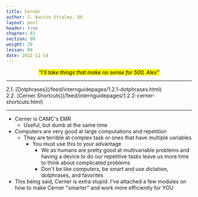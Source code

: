 ```yaml
---
title: Cerner
author: J. Austin Straley, DO
layout: post
header: true
chapter: 02
section: 00
weight: 20
lesson: 00
date: 2022-11-14
---
```


*<center><mark>“I’ll take things that make no sense for 500, Alex”</mark></center>*
<hr>
2.1. [Dotphrases](/feed/internguidepages/1.2.1-dotphrases.html)<br>
2.2. [Cerner Shortcuts](/feed/internguidepages/1.2.2-cerner-shortcuts.html)<br>
<hr>

- Cerner is CAMC's EMR
    - Useful, but dumb at the same time
- Computers are very good at large computations and repetition
    - They are terrible at complex task or ones that have multiple variables
        - You must use this to your advantage
            - We as humans are pretty good at multivariable problems and having a device to do our repetitive tasks leave us more time to think about complicated problems
            - Don't be like computers, be smart and use dictation, dotphrases, and favorites
- This being said, Cerner is extra stupid. I've attached a few modules on how to make Cerner "smarter" and work more efficiently for YOU